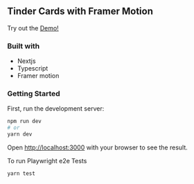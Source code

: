 ## Tinder Cards with Framer Motion

Try out the [Demo!](https://framer-tinder-cards.vercel.app/)

### Built with

- Nextjs
- Typescript
- Framer motion

### Getting Started

First, run the development server:

```bash
npm run dev
# or
yarn dev
```

Open [http://localhost:3000](http://localhost:3000) with your browser to see the result.

To run Playwright e2e Tests

```bash
yarn test
```
